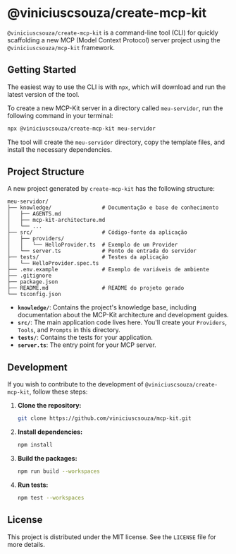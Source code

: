 # @viniciuscsouza/create-mcp-kit

`@viniciuscsouza/create-mcp-kit` is a command-line tool (CLI) for quickly scaffolding a new MCP (Model Context Protocol) server project using the `@viniciuscsouza/mcp-kit` framework.

## Getting Started

The easiest way to use the CLI is with `npx`, which will download and run the latest version of the tool.

To create a new MCP-Kit server in a directory called `meu-servidor`, run the following command in your terminal:

```bash
npx @viniciuscsouza/create-mcp-kit meu-servidor
```

The tool will create the `meu-servidor` directory, copy the template files, and install the necessary dependencies.

## Project Structure

A new project generated by `create-mcp-kit` has the following structure:

```
meu-servidor/
├── knowledge/                # Documentação e base de conhecimento
│   ├── AGENTS.md
│   ├── mcp-kit-architecture.md
│   └── ...
├── src/                      # Código-fonte da aplicação
│   ├── providers/
│   │   └── HelloProvider.ts  # Exemplo de um Provider
│   └── server.ts             # Ponto de entrada do servidor
├── tests/                    # Testes da aplicação
│   └── HelloProvider.spec.ts
├── .env.example              # Exemplo de variáveis de ambiente
├── .gitignore
├── package.json
├── README.md                 # README do projeto gerado
└── tsconfig.json
```

- **`knowledge/`**: Contains the project's knowledge base, including documentation about the MCP-Kit architecture and development guides.
- **`src/`**: The main application code lives here. You'll create your `Providers`, `Tools`, and `Prompts` in this directory.
- **`tests/`**: Contains the tests for your application.
- **`server.ts`**: The entry point for your MCP server.

## Development

If you wish to contribute to the development of `@viniciuscsouza/create-mcp-kit`, follow these steps:

1. **Clone the repository:**
   ```bash
   git clone https://github.com/viniciuscsouza/mcp-kit.git
   ```
2. **Install dependencies:**
   ```bash
   npm install
   ```
3. **Build the packages:**
   ```bash
   npm run build --workspaces
   ```
4. **Run tests:**
   ```bash
   npm test --workspaces
   ```

## License

This project is distributed under the MIT license. See the `LICENSE` file for more details.
